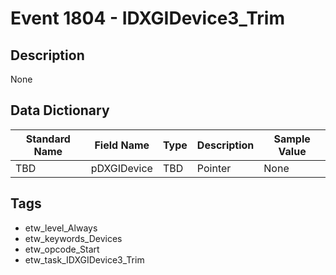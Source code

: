 # Event 1804 - IDXGIDevice3_Trim

## Description
None

## Data Dictionary
|Standard Name|Field Name|Type|Description|Sample Value|
|---|---|---|---|---|
|TBD|pDXGIDevice|TBD|Pointer|None|None|

## Tags
* etw_level_Always
* etw_keywords_Devices
* etw_opcode_Start
* etw_task_IDXGIDevice3_Trim
